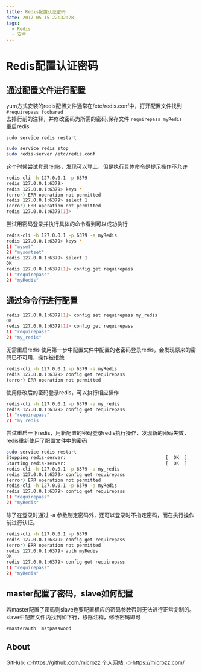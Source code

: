 ```yaml
---
title: Redis配置认证密码
date: 2017-05-15 22:32:28
tags:
  - Redis
  - 安全
---
```


# Redis配置认证密码

## 通过配置文件进行配置
yum方式安装的redis配置文件通常在/etc/redis.conf中，打开配置文件找到
   `#requirepass foobared`  
去掉行前的注释，并修改密码为所需的密码,保存文件
`requirepass myRedis`  
重启redis

`sudo service redis restart`
  
```bash
sudo service redis stop  
sudo redis-server /etc/redis.conf
```

这个时候尝试登录redis，发现可以登上，但是执行具体命令是提示操作不允许

```bash
redis-cli -h 127.0.0.1 -p 6379  
redis 127.0.0.1:6379>  
redis 127.0.0.1:6379> keys *  
(error) ERR operation not permitted  
redis 127.0.0.1:6379> select 1  
(error) ERR operation not permitted  
redis 127.0.0.1:6379[1]>   
```

尝试用密码登录并执行具体的命令看到可以成功执行

```bash
redis-cli -h 127.0.0.1 -p 6379 -a myRedis  
redis 127.0.0.1:6379> keys *  
1) "myset"  
2) "mysortset"  
redis 127.0.0.1:6379> select 1  
OK  
redis 127.0.0.1:6379[1]> config get requirepass  
1) "requirepass"  
2) "myRedis"  
```

## 通过命令行进行配置

```bash
redis 127.0.0.1:6379[1]> config set requirepass my_redis  
OK  
redis 127.0.0.1:6379[1]> config get requirepass  
1) "requirepass"  
2) "my_redis"  
```

无需重启redis
使用第一步中配置文件中配置的老密码登录redis，会发现原来的密码已不可用，操作被拒绝

```bash
redis-cli -h 127.0.0.1 -p 6379 -a myRedis  
redis 127.0.0.1:6379> config get requirepass  
(error) ERR operation not permitted  
```

使用修改后的密码登录redis，可以执行相应操作

```bash
redis-cli -h 127.0.0.1 -p 6379 -a my_redis  
redis 127.0.0.1:6379> config get requirepass  
1) "requirepass"  
2) "my_redis  
```

尝试重启一下redis，用新配置的密码登录redis执行操作，发现新的密码失效，redis重新使用了配置文件中的密码

```bash
sudo service redis restart  
Stopping redis-server:                                     [  OK  ]  
Starting redis-server:                                     [  OK  ]  
redis-cli -h 127.0.0.1 -p 6379 -a my_redis  
redis 127.0.0.1:6379> config get requirepass  
(error) ERR operation not permitted  
redis-cli -h 127.0.0.1 -p 6379 -a myRedis  
redis 127.0.0.1:6379> config get requirepass  
1) "requirepass"  
2) "myRedis"  
```

除了在登录时通过 -a 参数制定密码外，还可以登录时不指定密码，而在执行操作前进行认证。

```bash
redis-cli -h 127.0.0.1 -p 6379  
redis 127.0.0.1:6379> config get requirepass  
(error) ERR operation not permitted  
redis 127.0.0.1:6379> auth myRedis  
OK  
redis 127.0.0.1:6379> config get requirepass  
1) "requirepass"  
2) "myRedis"  
```

## master配置了密码，slave如何配置
若master配置了密码则slave也要配置相应的密码参数否则无法进行正常复制的。
slave中配置文件内找到如下行，移除注释，修改密码即可

 `#masterauth  mstpassword`  

## About
GitHub: 👉https://github.com/microzz
个人网站: 👉https://microzz.com/


